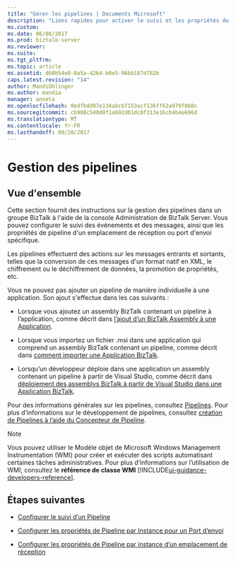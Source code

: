 ```yaml
---
title: "Gérer les pipelines | Documents Microsoft"
description: "Liens rapides pour activer le suivi et les propriétés du pipeline sur un port d’envoi ou emplacement de réception dans BizTalk Server"
ms.custom: 
ms.date: 06/08/2017
ms.prod: biztalk-server
ms.reviewer: 
ms.suite: 
ms.tgt_pltfrm: 
ms.topic: article
ms.assetid: d60b54e0-0a5a-4264-b0e5-96bb187d782b
caps.latest.revision: "14"
author: MandiOhlinger
ms.author: mandia
manager: anneta
ms.openlocfilehash: 0edfbdd97e134abc6f153acf136ff62a979f8b0c
ms.sourcegitcommit: cb908c540d8f1a692d01dc8f313e16cb4b4e696d
ms.translationtype: MT
ms.contentlocale: fr-FR
ms.lasthandoff: 09/20/2017
---
```

# <a name="managing-pipelines"></a>Gestion des pipelines

## <a name="overview"></a>Vue d'ensemble
Cette section fournit des instructions sur la gestion des pipelines dans un groupe BizTalk à l'aide de la console Administration de BizTalk Server. Vous pouvez configurer le suivi des événements et des messages, ainsi que les propriétés de pipeline d'un emplacement de réception ou port d'envoi spécifique.  
  
 Les pipelines effectuent des actions sur les messages entrants et sortants, telles que la conversion de ces messages d'un format natif en XML, le chiffrement ou le déchiffrement de données, la promotion de propriétés, etc.  
  
 Vous ne pouvez pas ajouter un pipeline de manière individuelle à une application. Son ajout s'effectue dans les cas suivants :  
  
-   Lorsque vous ajoutez un assembly BizTalk contenant un pipeline à l’application, comme décrit dans [l’ajout d’un BizTalk Assembly à une Application](../core/how-to-add-a-biztalk-assembly-to-an-application.md).  
  
-   Lorsque vous importez un fichier .msi dans une application qui comprend un assembly BizTalk contenant un pipeline, comme décrit dans [comment importer une Application BizTalk](../core/how-to-import-a-biztalk-application.md).  
  
-   Lorsqu’un développeur déploie dans une application un assembly contenant un pipeline à partir de Visual Studio, comme décrit dans [déploiement des assemblys BizTalk à partir de Visual Studio dans une Application BizTalk](../core/deploying-biztalk-assemblies-from-visual-studio-into-a-biztalk-application.md).  
  
 Pour des informations générales sur les pipelines, consultez [Pipelines](../core/pipelines.md). Pour plus d’informations sur le développement de pipelines, consultez [création de Pipelines à l’aide du Concepteur de Pipeline](../core/creating-pipelines-using-pipeline-designer.md).  
  
> [!NOTE]
>  Vous pouvez utiliser le Modèle objet de Microsoft Windows Management Instrumentation (WMI) pour créer et exécuter des scripts automatisant certaines tâches administratives. Pour plus d’informations sur l’utilisation de WMI, consultez le **référence de classe WMI** [!INCLUDE[ui-guidance-developers-reference](../includes/ui-guidance-developers-reference.md)].
  
## <a name="next-steps"></a>Étapes suivantes
  
-   [Configurer le suivi d’un Pipeline](../core/how-to-configure-tracking-for-a-pipeline.md)  
  
-   [Configurer les propriétés de Pipeline par Instance pour un Port d’envoi](../core/how-to-configure-per-instance-pipeline-properties-for-a-send-port.md)  
  
-   [Configurer les propriétés de Pipeline par instance d’un emplacement de réception](../core/how-to-configure-per-instance-pipeline-properties-for-a-receive-location.md)